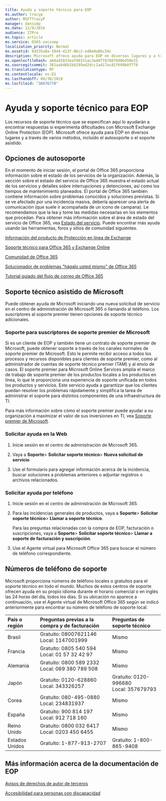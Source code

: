 ```yaml
---
title: Ayuda y soporte técnico para EOP
ms.author: tracyp
author: MSFTTracyP
manager: dansimp
ms.date: 12/9/2016
audience: ITPro
ms.topic: article
ms.service: O365-seccomp
localization_priority: Normal
ms.assetid: 64535a0a-1044-413f-8bc2-ed8e8a0bc54c
description: Microsoft ofrece ayuda para EOP en diversos lugares y a través de varios métodos, incluido el autosoporte o el soporte asistido.
ms.openlocfilehash: a60a45833eafd0151ac3a48ff67087b90bd50e31
ms.sourcegitcommit: 361aab46b1bb295ed2dcc1a417ac81f699b8ff78
ms.translationtype: MT
ms.contentlocale: es-ES
ms.lasthandoff: 08/30/2019
ms.locfileid: "36676778"
---
```

# <a name="help-and-support-for-eop"></a>Ayuda y soporte técnico para EOP

Los recursos de soporte técnico que se especifican aquí lo ayudarán a encontrar respuestas si experimenta dificultades con Microsoft Exchange Online Protection (EOP). Microsoft ofrece ayuda para EOP en diversos lugares y a través de varios métodos, incluido el autosoporte o el soporte asistido. 
  
## <a name="self-support-options"></a>Opciones de autosoporte

En el momento de iniciar sesión, el portal de Office 365 proporciona información sobre el estado de los servicios de la organización. Además, la sección sobre el estado del servicio de Office 365 muestra el estado actual de los servicios y detalles sobre interrupciones y detenciones, así como los tiempos de mantenimiento planeados. El portal de Office 365 también contiene información sobre problemas conocidos y soluciones previstas. Si se ve afectado por una incidencia masiva, debería aparecer una alerta de comunicación (que suele ir acompañada de un icono de campana). Le recomendamos que la lea y tome las medidas necesarias en los elementos que procedan. Para obtener más información sobre el área de estado del servicio de Office 365, vea [Estado del servicio](https://go.microsoft.com/fwlink/?LinkId=394289). Puede encontrar más ayuda usando las herramientas, foros y sitios de comunidad siguientes.
  
[Información del producto de Protección en línea de Exchange](https://go.microsoft.com/fwlink/p/?LinkId=279912)
  
[Soporte técnico para Office 365 y Exchange Online](https://go.microsoft.com/fwlink/?LinkId=299655)
  
[Comunidad de Office 365](https://go.microsoft.com/fwlink/?LinkId=299656)
  
[Solucionador de problemas "hágalo usted mismo" de Office 365](https://go.microsoft.com/fwlink/?LinkId=299657)
  
[Tutorial guiado del flujo de correo de Office 365](https://go.microsoft.com/fwlink/?LinkId=323470)
  
## <a name="assisted-support-from-microsoft"></a>Soporte técnico asistido de Microsoft

Puede obtener ayuda de Microsoft iniciando una nueva solicitud de servicio en el centro de administración de Microsoft 365 o llamando al teléfono. Los suscriptores al soporte premier tienen opciones de soporte técnico adicionales.
  
### <a name="support-for-microsoft-premier-support-subscribers"></a>Soporte para suscriptores de soporte premier de Microsoft

Si es un cliente de EOP y también tiene un contrato de soporte premier de Microsoft, puede obtener soporte a través de los canales normales de soporte premier de Microsoft. Esto le permite recibir acceso a todos los procesos y recursos disponibles para clientes de soporte premier, como al administrador de cuentas de soporte técnico premier (TAM) y al envío de casos. El soporte premier para Microsoft Online Services amplía el marco de trabajo de soporte premier de los productos locales a los productos en línea, lo que le proporciona una experiencia de soporte unificada en todos los productos y servicios. Este servicio ayuda a garantizar que los clientes puedan resolver los problemas rápidamente y simplifica la tarea de administrar el soporte para distintos componentes de una infraestructura de TI.
  
Para más información sobre cómo el soporte premier puede ayudar a su organización a maximizar el valor de sus inversiones en TI, vea [Soporte premier de Microsoft](https://go.microsoft.com/fwlink/?LinkId=317437).
  
### <a name="ask-for-help-on-the-web"></a>Solicitar ayuda en la Web

1. Inicie sesión en el centro de administración de Microsoft 365.

2. Vaya a **Soporte**\> **Solicitar soporte técnico**\> **Nueva solicitud de servicio**

3. Use el formulario para agregar información acerca de la incidencia, buscar soluciones a problemas anteriores o adjuntar registros o archivos relacionados.

### <a name="ask-for-help-on-the-telephone"></a>Solicitar ayuda por teléfono

1. Inicie sesión en el centro de administración de Microsoft 365.

2. Para las incidencias generales de productos, vaya a **Soporte**\> **Solicitar soporte técnico**\> **Llamar a soporte técnico**.

    Para las preguntas relacionadas con la compra de EOP, facturación o suscripciones, vaya a **Soporte**\> **Solicitar soporte técnico**\> **Llamar a soporte de facturación y suscripción**.

3. Use el Agente virtual para Microsoft Office 365 para buscar el número de teléfono correspondiente.

## <a name="support-telephone-numbers"></a>Números de teléfono de soporte

Microsoft proporciona números de teléfono locales o gratuitos para el soporte técnico en todo el mundo. Muchos de estos centros de soporte ofrecen ayuda en su propio idioma durante el horario comercial o en inglés las 24 horas del día, todos los días. Si su ubicación no aparece a continuación, use el Agente virtual de Microsoft Office 365 según se indicó anteriormente para encontrar su número de teléfono de soporte local.
  
|**País o región**|**Preguntas previas a la compra y de facturación**|**Preguntas de soporte técnico**|
|:-----|:-----|:-----|
|Brasil|Gratuito: 08007621146 <br/> Local: 1147001999|Mismo|
|Francia|Gratuito: 0805 540 594 <br/> Local: 01 57 32 42 97|Mismo|
|Alemania|Gratuito: 0800 589 2332 <br/>  Local: 069 380 789 508|Mismo|
|Japón|Gratuito: 0120-628860 <br/> Local: 343326257|Gratuito: 0120-996680 <br/> Local: 357679793|
|Corea|Gratuito: 080-495-0880 <br/> Local: 234831937|Mismo|
|España|Gratuito: 900 814 197 <br/> Local: 912 718 160|Mismo|
|Reino Unido|Gratuito: 0800 032 6417 <br/> Local: 0203 450 6455|Mismo|
|Estados Unidos|Gratuito: 1-877-913-2707|Gratuito: 1-800-865-9408|
   
## <a name="for-more-information-about-eop-documentation"></a>Más información acerca de la documentación de EOP

[Avisos de derechos de autor de terceros](third-party-copyright-notices.md)
  
[Accesibilidad para personas con discapacidad](accessibility-for-people-with-disabilities.md)
